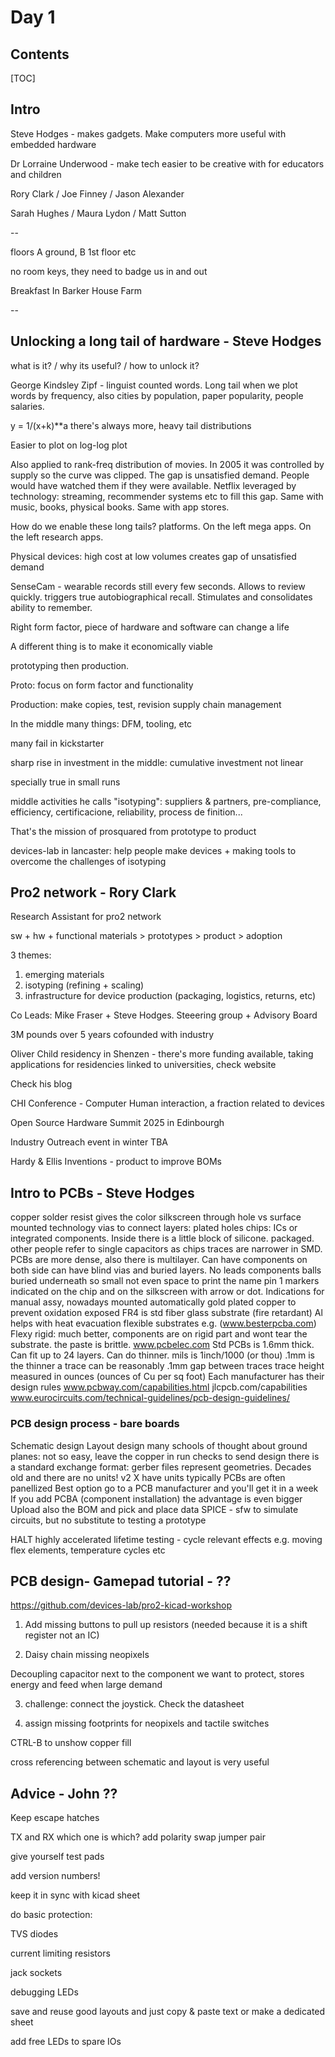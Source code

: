 # Day 1

## Contents

[TOC]

## Intro

Steve Hodges - makes gadgets. Make computers more useful with embedded hardware

Dr Lorraine Underwood - make tech easier to be creative with for educators and children 

Rory Clark / Joe Finney / Jason Alexander

Sarah Hughes / Maura Lydon / Matt Sutton 

--

floors A ground, B 1st floor etc

no room keys, they need to badge us in and out

Breakfast In Barker House Farm

--

## Unlocking a long tail of hardware - Steve Hodges

what is it? / why its useful? / how to unlock it?

George Kindsley Zipf - linguist counted words. Long tail when we plot words by frequency, also cities by population, paper popularity, people salaries.

y = 1/(x+k)**a there's always more, heavy tail distributions

Easier to plot on log-log plot 

Also applied to rank-freq distribution of movies. In 2005 it was controlled by supply so the curve was clipped. The gap is unsatisfied demand. People would have watched them if they were available. Netflix leveraged by technology: streaming, recommender systems etc to fill this gap. Same with music, books, physical books. Same with app stores.

How do we enable these long tails? platforms. On the left mega apps. On the left research apps.

Physical devices: high cost at low volumes creates gap of unsatisfied demand

SenseCam - wearable records still every few seconds. Allows to review quickly. triggers true autobiographical recall. Stimulates and consolidates ability to remember.

Right form factor, piece of hardware and software can change a life

A different thing is to make it economically viable

prototyping then production.

Proto: focus on form factor and functionality

Production: make copies, test, revision supply chain management

In the middle many things: DFM, tooling, etc

many fail in kickstarter

sharp rise in investment in the middle: cumulative investment not linear

specially true in small runs

middle activities he calls "isotyping": suppliers & partners, pre-compliance, efficiency, certificacione, reliability, process de finition... 

That's the mission of prosquared from prototype to product

devices-lab in lancaster: help people make devices + making tools to overcome the challenges of isotyping



## Pro2 network - Rory Clark

Research Assistant for pro2 network

sw + hw + functional materials > prototypes > product > adoption

3 themes:

1. emerging materials
2. isotyping (refining + scaling)
3. infrastructure for device production (packaging, logistics, returns, etc)

Co Leads: Mike Fraser + Steve Hodges. Steeering group + Advisory Board

3M pounds over 5 years cofounded with industry

Oliver Child residency in Shenzen - there's more funding available, taking applications for residencies linked to universities, check website

Check his blog

CHI Conference - Computer Human interaction, a fraction related to devices

Open Source Hardware Summit 2025 in Edinbourgh

Industry Outreach event in winter TBA

Hardy & Ellis Inventions - product to improve BOMs

## Intro to PCBs - Steve Hodges

copper
solder resist gives the color
silkscreen
through hole vs surface mounted technology
vias to connect layers: plated holes 
chips: ICs or integrated components. Inside there is a little block of silicone. packaged. other people refer to single capacitors as chips
traces are narrower in SMD. PCBs are more dense, also there is multilayer. Can have components on both side
can have blind vias and buried layers. 
No leads components
balls buried underneath
so small not even space to print the name
pin 1 markers indicated on the chip and on the silkscreen with arrow or dot. Indications for manual assy, nowadays mounted automatically 
gold plated copper to prevent oxidation exposed
FR4 is std fiber glass substrate (fire retardant)
Al helps with heat evacuation 
flexible substrates e.g. (www.besterpcba.com)
Flexy rigid: much better, components are on rigid part and wont tear the substrate. the paste is brittle.
www.pcbelec.com
Std PCBs is 1.6mm thick. Can fit up to 24 layers. Can do thinner. 
mils is 1inch/1000 (or thou)
.1mm is the thinner a trace can be reasonably
.1mm gap between traces
trace height measured in ounces (ounces of Cu per sq foot)
Each manufacturer has their design rules
www.pcbway.com/capabilities.html
 jlcpcb.com/capabilities
www.eurocircuits.com/technical-guidelines/pcb-design-guidelines/

### PCB design process - bare boards

Schematic design
Layout design
many schools of thought about ground planes: not so easy, leave the copper in
run checks
to send design there is a standard exchange format: gerber files
represent geometries. Decades old and there are no units!
v2 X have units
typically PCBs are often panellized
Best option go to a PCB manufacturer and you'll get it in a week
If you add PCBA (component installation) the advantage is even bigger
Upload also the BOM and pick and place data
SPICE - sfw to simulate circuits, but no substitute to testing a prototype

HALT highly accelerated lifetime testing - cycle relevant effects e.g. moving flex elements, temperature cycles etc

## PCB design- Gamepad tutorial - ??

https://github.com/devices-lab/pro2-kicad-workshop

1. Add missing buttons to pull up resistors (needed because it is a shift register not an IC)

2) Daisy chain missing neopixels

Decoupling capacitor next to the component we want to protect, stores energy and feed when large demand

3) challenge:  connect the joystick. Check the datasheet 

4. assign missing footprints for neopixels and tactile switches

CTRL-B to unshow copper fill

cross referencing between schematic and layout is very useful

## Advice - John ??

Keep escape hatches

TX and RX which one is which? add polarity swap jumper pair

give yourself test pads

add version numbers!

keep it in sync with kicad sheet

do basic protection:

TVS diodes

current limiting resistors

jack sockets

debugging LEDs

save and reuse good layouts and just copy & paste text or make a dedicated sheet

add free LEDs to spare IOs